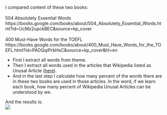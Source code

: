 <p>
I compared content of these two books:
<br><br>
504 Absolutely Essential Words<br>
https://books.google.com/books/about/504_Absolutely_Essential_Words.html?id=UcMz2upckBEC&source=kp_cover
<br><br>
400 Must-Have Words for the TOEFL<br>
https://books.google.com/books/about/400_Must_Have_Words_for_the_TOEFL.html?id=PAOQqiPrbHsC&source=kp_cover&hl=en
</p>

<p>
<ul>
<li>First I extract all words from theme.</li>
<li>Then I extract all words used in the articles that Wikipedia listed as Unusal Article (<a href="https://en.wikipedia.org/wiki/Wikipedia:Unusual_articles">here</a>).</li>
<li>And in the last step I calculate how many percent of the words there are in these two books are used in those articles. In the word, if we learn each book, how many percent of Wikipedia Unusal Articles can be understood by we.</li>
</ul>
</p>

<p>
And the results is:<br>
<img src="https://docs.google.com/spreadsheets/d/1X1dJxKOr6HuJxLtvE90_a16iKjJlS928n83Qjprzlyk/pubchart?oid=1554823769&format=image"></img>
</p>
